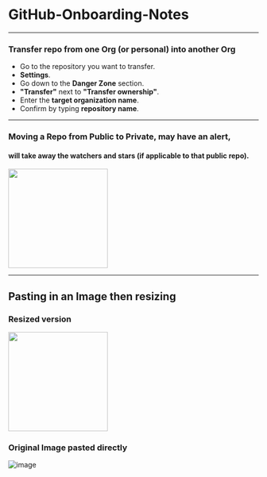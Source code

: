 # GitHub-Onboarding-Notes

---

### Transfer repo from one Org (or personal) into another Org
- Go to the repository you want to transfer.  
- **Settings**.  
- Go down to the **Danger Zone** section.  
- **"Transfer"** next to **"Transfer ownership"**.  
- Enter the **target organization name**.  
- Confirm by typing **repository name**.
  
---

### Moving a Repo from Public to Private, may have an alert,
#### will take away the watchers and stars (if applicable to that public repo).

<img src="https://github.com/user-attachments/assets/cd1a05cc-21d1-40ba-aeec-443b27b870a2" width="200" style="height:auto;" />

---

## Pasting in an Image then resizing
### Resized version
<img src="https://github.com/user-attachments/assets/1eac2a13-f80e-45fd-8b12-a4a78e684421" width="200" style="height:auto;" />

### Original Image pasted directly   
![image](https://github.com/user-attachments/assets/1eac2a13-f80e-45fd-8b12-a4a78e684421)


